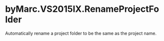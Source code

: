 # byMarc.VS2015IX.RenameProjectFolder
Automatically rename a project folder to be the same as the project name. 
